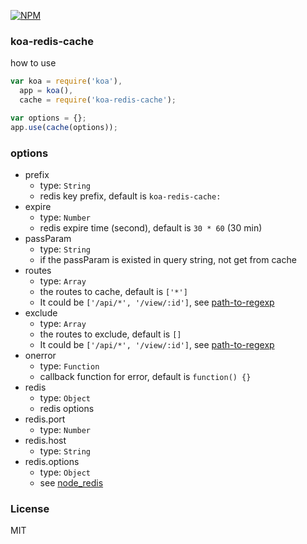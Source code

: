 [![NPM](https://nodei.co/npm/koa-redis-cache.png?downloads=true)](https://nodei.co/npm/koa-redis-cache/)

### koa-redis-cache

how to use
```js
var koa = require('koa'),
  app = koa(),
  cache = require('koa-redis-cache');

var options = {};
app.use(cache(options));
```

### options
* prefix
  - type: `String`
  - redis key prefix, default is `koa-redis-cache:`
* expire
  - type: `Number`
  - redis expire time (second), default is `30 * 60` (30 min)
* passParam
  - type: `String`
  - if the passParam is existed in query string, not get from cache
* routes
  - type: `Array`
  - the routes to cache, default is `['*']`
  - It could be `['/api/*', '/view/:id']`, see [path-to-regexp](https://github.com/component/path-to-regexp)
* exclude
  - type: `Array`
  - the routes to exclude, default is `[]`
  - It could be `['/api/*', '/view/:id']`, see [path-to-regexp](https://github.com/component/path-to-regexp)
* onerror
  - type: `Function`
  - callback function for error, default is `function() {}`
* redis
  - type: `Object`
  - redis options
* redis.port
  - type: `Number`
* redis.host
  - type: `String`
* redis.options
  - type: `Object`
  - see [node_redis](https://github.com/mranney/node_redis)

### License
MIT